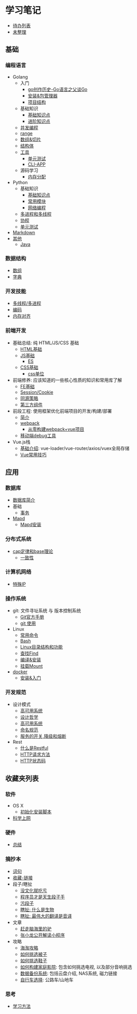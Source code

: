 # 学习笔记

- [待办列表](/todo.md)
- [未整理](/no_organizer.md)

## 基础
### 编程语言
- Golang
    - 入门
        - [go创作历史-Go语言之父谈Go](/basics/language/golang/start/why_go.md)
        - [安装&包管理器](/basics/language/golang/start/start.md)
        - [项目结构](/basics/language/golang/start/temple.md)
    - 基础知识
        - [基础知识点](/basics/language/golang/base.md)
        - [进阶知识点](/basics/language/golang/advanced.md)
    - [并发编程](/basics/language/golang/concurrent.md)
    - [range](/basics/language/golang/range.md)
    - [数组&切片](/basics/language/golang/array_slice.md)
    - [结构体](/basics/language/golang/struct.md)
    - [工具](/basics/language/golang/tools)
        - [单元测试](/basics/language/golang/tools/utilTest.md)
        - [CLI-APP](/basics/language/golang/tools/cobra.md)
    - 源码学习
        - [内存分配](/basics/language/golang/source/memory_allocation.md)
- Python
    - 基础知识
        - [基础知识点](/basics/language/python/sec1_basis.md)
        - [常用模块](/basics/language/python/sec2_module.md)
        - [网络编程](/basics/language/python/sec3_network.md)
    - [多进程和多线程](/basics/language/python/thread_process.md)
    - [协程](/basics/language/python/coroutines.md)
    - [单元测试](/basics/language/python/sec4_unitTest.md)
- [Markdown](/basics/language/markdown/markdown.md)
- [其他](/basics/language/markdown/markdown.md)
    - [Java](/basics/language/java/)
### 数据结构
- [数组](/basics/dataStructure/Array.md)
- [字典](/basics/dataStructure/Map.md)
### 开发技能
- [多线程/多进程](/basics/skill/thread_process.md)
- [编码](/basics/skill/encode/Encode_0.md)
- [内存对齐](/basics/skill/Memory-Alignment.md)
### 前端开发
- 基础总结: 纯 HTML/JS/CSS 基础
    - [HTML基础](/basics/front_end/html/html.md)
    - [JS基础](/basics/front_end/js/js.md)
        - [ES](/basics/front_end/js/es.md)
    - [CSS基础](/basics/front_end/css/css.md)
        - [css单位](/basics/front_end/css/css_unit.md)
- 前端修养: 应该知道的一些核心性质的知识和常用库了解
    - [FE基础](/basics/front_end/fe/fe.md)
    - [Session/Cookie](/basics/front_end/fe/Session-Cookie.md)
    - [同源策略](/basics/front_end/fe/cors.md)
    - [第三方组件](/basics/front_end/fe/ref.md)
- 前段工程: 使用框架优化前端项目的开发/构建/部署
    - [简介](/basics/front_end/fe/dev&build&deploy.md)
    - [webpack](/basics/front_end/fe/webpack.md)
        - [从零构建webpack+vue项目](/basics/front_end/fe/crete-project.md)
    - [移动端debug工具](/basics/front_end/fe/debug.md)
- Vue.js栈
    - [基础介绍](/basics/front_end/vue/vue.md): vue-loader/vue-router/axios/vuex全局存储
    - [Vue常用技巧](/basics/front_end/vue/skill.md)

## 应用
### 数据库
- [数据库简介](/application/database/readme.md)
- 基础
    - [事务](/application/database/basics/transaction.md)
- [Mapd](/application/database/mapd/Mapd.md)
    - [Mapd安装](/application/database/mapd/InstallMapd.md)
### 分布式系统
- [cap定律和base理论](/application/distributed_system/cap_base.md)
    - [一致性](/application/distributed_system/consistency.md)
### 计算机网络
- [特殊IP](/application/network/special_ip.md)
### 操作系统
- git: 文件寻址系统 与 版本控制系统
    - [Git官方手册](https://git-scm.com/book/zh/v2)
    - [git 使用](/application/os/git/use.md)
- Linux
    - [常用命令](/application/os/linux/basic_cmd.md)
    - [Bash](/application/os/linux/bash.md)
    - [Linux目录结构和功能](/application/os/linux/dirstructure.md)
    - [查找Find](/application/os/linux/find.md)
    - [编译&安装](/application/os/linux/make_install.md)
    - [挂载Mount](/application/os/linux/mount.md)
- [docker](/application/os/lxc/docker/summary.md)
    - [安装&入门](/application/os/lxc/docker/how_to_use.md)
### 开发规范
- 设计模式
    - [高可用系统](/application/standard/design_pattern/ha_system.md)
    - [设计哲学](/application/standard/design_pattern/design_philosophy.md)
    - [高可用系统](/application/standard/design_pattern/hasystem.md)
    - [命名规范](/application/standard/design_pattern/variable-name.md)
    - [服务的开关,降级和熔断](/application/standard/design_pattern/demotion.md)
- Rest
    - [什么是Restful](/application/standard/rest/restful.md)
    - [HTTP请求方法](/application/standard/rest/HTTP_request_methods.md)
    - [HTTP状态码](/application/standard/rest/HTTP_status_code.md)

## 收藏夹列表
### 软件
- OS X
    - [初始化安装脚本](/collect/soft/osx/init.md)
- [科学上网](/collect/soft/shadowsocks.md)
### 硬件
- [总结](/collect/aweone/product/summary.md)
### 摘抄本
- [词句](/collect/litera/COPY/Word.md)
- [收藏-链接](/collect/litera/COPY/Href.md)
- 段子/瞎扯
    - [没文化就吃亏](/collect/litera/FUN/MustStudy.md)
    - [程序员才是天生段子手](/collect/litera/FUN/Programmer.md)
    - [污段子](/collect/litera/FUN/DirtyJoke.md)
    - [瞎扯: 什么是生物](/collect/litera/FUN/WhatsIt.md)
    - [瞎扯: 最伟大的翻译是音译](/collect/litera/FUN/LessIsMore.md)
- 文章
    - [赶走脑海里的驴](/collect/litera/ARTICLE/StayClam.md)
    - [张小龙公开解读小程序](/collect/litera/ARTICLE/WhatsApp.md)
- 攻略
    - [海淘攻略](/collect/litera/RESEARCH/HowGoSea.md)
    - [如何挑选被子](/collect/litera/RESEARCH/HowChooseCover.md)
    - [如何挑选鞋子](/collect/litera/RESEARCH/HowChooseShow.md)
    - [如何构建家庭影院](/collect/litera/RESEARCH/HowBuildHBO.md): 包含如何挑选电视, 以及部分音响挑选
    - [数据备份系统](/collect/litera/RESEARCH/HowBuildNAS.md): 包括云盘介绍, NAS系统, 磁力链接
    - [自行车选择](/collect/litera/RESEARCH/HowChooseBike.md): 公路车/山地车
### 思考
- [学习方法](/collect/think/how_to_learn.md)
